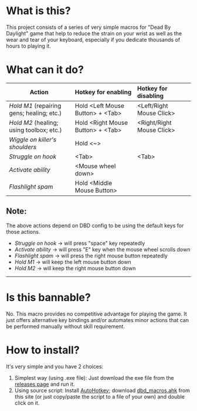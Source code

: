 # What is this?
This project consists of a series of very simple macros for "Dead By Daylight" game that help to reduce the strain on your wrist as well as the wear and tear of your keyboard, especially if you dedicate thousands of hours to playing it.


# What can it do?
Action                                     | Hotkey for enabling               | Hotkey for disabling
-------------------------------------------|:----------------------------------|:-------------------------------
_Hold M1_ (repairing gens; healing; etc.)    | Hold \<Left Mouse Button\> + \<Tab\>  | \<Left/Right Mouse Click\>
_Hold M2_ (healing; using toolbox; etc.)     | Hold \<Right Mouse Button\> + <Tab\> | \<Right/Right Mouse Click\>
_Wiggle on killer's shoulders_               | Hold \<~\>                          |
_Struggle on hook_                           | \<Tab\>                             | \<Tab\>
_Activate ability_                           | \<Mouse wheel down\>                |
_Flashlight spam_                            | Hold \<Middle Mouse Button\>        |

## Note:
The above actions depend on DBD config to be using the default keys for those actions.
* _Struggle on hook_ &#8594; will press "space" key repeatedly
* _Activate ability_ &#8594; will press "E" key when the mouse wheel scrolls down
* _Flashlight spam_  &#8594; will press the right mouse button repeatedly
* _Hold M1_          &#8594; will keep the left mouse button down
* _Hold M2_          &#8594; will keep the right mouse button down


----------------------------------------------------------------------------------------------------------------

# Is this bannable?
No. This macro provides no competitive advantage for playing the game. It just offers alternative key bindings and/or automates minor actions that can be performed manually without skill requirement.


# How to install?
It's very simple and you have 2 choices:
1. Simplest way (using .exe file): Just download the exe file from the [releases page](https://github.com/nickyramone/dbd-macros/releases) and run it.
2. Using source script: Install [AutoHotkey](https://www.autohotkey.com); download [dbd_macros.ahk](https://github.com/nickyramone/dbd-macros/blob/master/dbd_macros.ahk) from this site (or just copy/paste the script to a file of your own) and double click on it.
